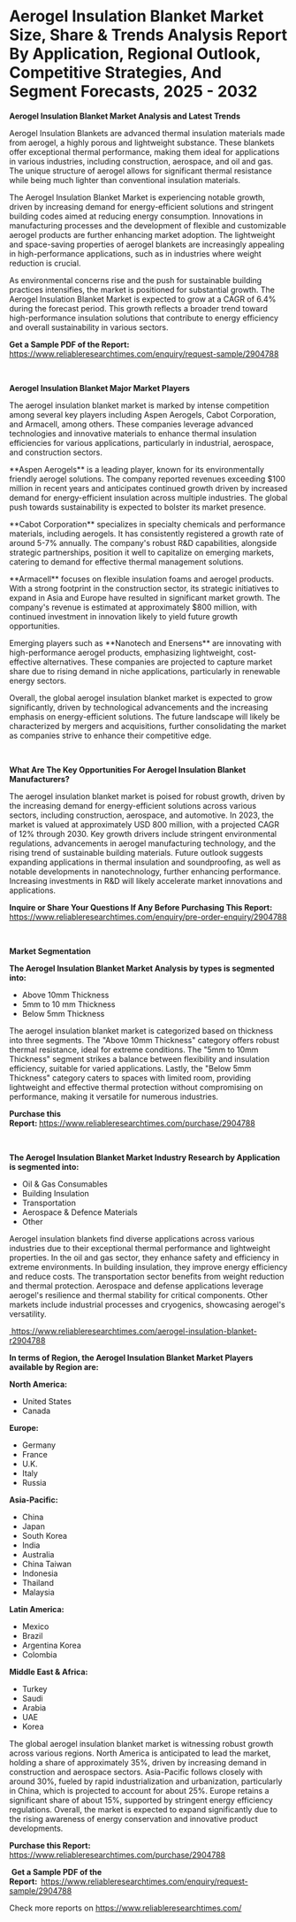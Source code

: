 <p><h1>Aerogel Insulation Blanket Market Size, Share & Trends Analysis Report By Application, Regional Outlook, Competitive Strategies, And Segment Forecasts, 2025 - 2032</h1></p><p><strong>Aerogel Insulation Blanket Market Analysis and Latest Trends</strong></p>
<p><p>Aerogel Insulation Blankets are advanced thermal insulation materials made from aerogel, a highly porous and lightweight substance. These blankets offer exceptional thermal performance, making them ideal for applications in various industries, including construction, aerospace, and oil and gas. The unique structure of aerogel allows for significant thermal resistance while being much lighter than conventional insulation materials.</p><p>The Aerogel Insulation Blanket Market is experiencing notable growth, driven by increasing demand for energy-efficient solutions and stringent building codes aimed at reducing energy consumption. Innovations in manufacturing processes and the development of flexible and customizable aerogel products are further enhancing market adoption. The lightweight and space-saving properties of aerogel blankets are increasingly appealing in high-performance applications, such as in industries where weight reduction is crucial.</p><p>As environmental concerns rise and the push for sustainable building practices intensifies, the market is positioned for substantial growth. The Aerogel Insulation Blanket Market is expected to grow at a CAGR of 6.4% during the forecast period. This growth reflects a broader trend toward high-performance insulation solutions that contribute to energy efficiency and overall sustainability in various sectors.</p></p>
<p><strong>Get a Sample PDF of the Report:&nbsp;</strong> <a href="https://www.reliableresearchtimes.com/enquiry/request-sample/2904788?utm_campaign=3317&utm_medium=2&utm_source=Github&utm_content=ia&utm_term=12032025&utm_id=aerogel-insulation-blanket">https://www.reliableresearchtimes.com/enquiry/request-sample/2904788</a></p>
<p>&nbsp;</p>
<p><strong>Aerogel Insulation Blanket Major Market Players</strong></p>
<p><p>The aerogel insulation blanket market is marked by intense competition among several key players including Aspen Aerogels, Cabot Corporation, and Armacell, among others. These companies leverage advanced technologies and innovative materials to enhance thermal insulation efficiencies for various applications, particularly in industrial, aerospace, and construction sectors.</p><p>**Aspen Aerogels** is a leading player, known for its environmentally friendly aerogel solutions. The company reported revenues exceeding $100 million in recent years and anticipates continued growth driven by increased demand for energy-efficient insulation across multiple industries. The global push towards sustainability is expected to bolster its market presence.</p><p>**Cabot Corporation** specializes in specialty chemicals and performance materials, including aerogels. It has consistently registered a growth rate of around 5-7% annually. The company's robust R&D capabilities, alongside strategic partnerships, position it well to capitalize on emerging markets, catering to demand for effective thermal management solutions.</p><p>**Armacell** focuses on flexible insulation foams and aerogel products. With a strong footprint in the construction sector, its strategic initiatives to expand in Asia and Europe have resulted in significant market growth. The company's revenue is estimated at approximately $800 million, with continued investment in innovation likely to yield future growth opportunities.</p><p>Emerging players such as **Nanotech and Enersens** are innovating with high-performance aerogel products, emphasizing lightweight, cost-effective alternatives. These companies are projected to capture market share due to rising demand in niche applications, particularly in renewable energy sectors.</p><p>Overall, the global aerogel insulation blanket market is expected to grow significantly, driven by technological advancements and the increasing emphasis on energy-efficient solutions. The future landscape will likely be characterized by mergers and acquisitions, further consolidating the market as companies strive to enhance their competitive edge.</p></p>
<p>&nbsp;</p>
<p><strong>What Are The Key Opportunities For Aerogel Insulation Blanket Manufacturers?</strong></p>
<p><p>The aerogel insulation blanket market is poised for robust growth, driven by the increasing demand for energy-efficient solutions across various sectors, including construction, aerospace, and automotive. In 2023, the market is valued at approximately USD 800 million, with a projected CAGR of 12% through 2030. Key growth drivers include stringent environmental regulations, advancements in aerogel manufacturing technology, and the rising trend of sustainable building materials. Future outlook suggests expanding applications in thermal insulation and soundproofing, as well as notable developments in nanotechnology, further enhancing performance. Increasing investments in R&D will likely accelerate market innovations and applications.</p></p>
<p><strong>Inquire or Share Your Questions If Any Before Purchasing This Report:</strong> <a href="https://www.reliableresearchtimes.com/enquiry/pre-order-enquiry/2904788?utm_campaign=3317&utm_medium=2&utm_source=Github&utm_content=ia&utm_term=12032025&utm_id=aerogel-insulation-blanket">https://www.reliableresearchtimes.com/enquiry/pre-order-enquiry/2904788</a></p>
<p>&nbsp;</p>
<p><strong>Market Segmentation</strong></p>
<p><strong>The Aerogel Insulation Blanket Market Analysis by types is segmented into:</strong></p>
<p><ul><li>Above 10mm Thickness</li><li>5mm to 10 mm Thickness</li><li>Below 5mm Thickness</li></ul></p>
<p><p>The aerogel insulation blanket market is categorized based on thickness into three segments. The "Above 10mm Thickness" category offers robust thermal resistance, ideal for extreme conditions. The "5mm to 10mm Thickness" segment strikes a balance between flexibility and insulation efficiency, suitable for varied applications. Lastly, the "Below 5mm Thickness" category caters to spaces with limited room, providing lightweight and effective thermal protection without compromising on performance, making it versatile for numerous industries.</p></p>
<p><strong>Purchase this Report:&nbsp;</strong><a href="https://www.reliableresearchtimes.com/purchase/2904788?utm_campaign=3317&utm_medium=2&utm_source=Github&utm_content=ia&utm_term=12032025&utm_id=aerogel-insulation-blanket">https://www.reliableresearchtimes.com/purchase/2904788</a></p>
<p>&nbsp;</p>
<p><strong>The Aerogel Insulation Blanket Market Industry Research by Application is segmented into:</strong></p>
<p><ul><li>Oil & Gas Consumables</li><li>Building Insulation</li><li>Transportation</li><li>Aerospace & Defence Materials</li><li>Other</li></ul></p>
<p><p>Aerogel insulation blankets find diverse applications across various industries due to their exceptional thermal performance and lightweight properties. In the oil and gas sector, they enhance safety and efficiency in extreme environments. In building insulation, they improve energy efficiency and reduce costs. The transportation sector benefits from weight reduction and thermal protection. Aerospace and defense applications leverage aerogel's resilience and thermal stability for critical components. Other markets include industrial processes and cryogenics, showcasing aerogel's versatility.</p></p>
<p><a href="https://www.reliableresearchtimes.com/aerogel-insulation-blanket-r2904788?utm_campaign=3317&utm_medium=2&utm_source=Github&utm_content=ia&utm_term=12032025&utm_id=aerogel-insulation-blanket">&nbsp;https://www.reliableresearchtimes.com/aerogel-insulation-blanket-r2904788</a></p>
<p><strong>In terms of Region, the Aerogel Insulation Blanket Market Players available by Region are:</strong></p>
<p>
    <p> <strong> North America: </strong>
        <ul>
            <li>United States</li>
            <li>Canada</li>
        </ul>
        </p> 
    <p> <strong> Europe: </strong>
        <ul>
            <li>Germany</li>
            <li>France</li>
            <li>U.K.</li>
            <li>Italy</li>
            <li>Russia</li>
        </ul>
        </p> 
    <p> <strong> Asia-Pacific: </strong>
        <ul>
            <li>China</li>
            <li>Japan</li>
            <li>South Korea</li>
            <li>India</li>
            <li>Australia</li>
            <li>China Taiwan</li>
            <li>Indonesia</li>
            <li>Thailand</li>
            <li>Malaysia</li>
        </ul>
        </p> 
    <p> <strong> Latin America: </strong>
        <ul>
            <li>Mexico</li>
            <li>Brazil</li>
            <li>Argentina Korea</li>
            <li>Colombia</li>
        </ul>
        </p> 
    <p> <strong> Middle East & Africa: </strong>
        <ul>
            <li>Turkey</li>
            <li>Saudi</li>
            <li>Arabia</li>
            <li>UAE</li>
            <li>Korea</li>
        </ul>
    </p>
    </p>
<p><p>The global aerogel insulation blanket market is witnessing robust growth across various regions. North America is anticipated to lead the market, holding a share of approximately 35%, driven by increasing demand in construction and aerospace sectors. Asia-Pacific follows closely with around 30%, fueled by rapid industrialization and urbanization, particularly in China, which is projected to account for about 25%. Europe retains a significant share of about 15%, supported by stringent energy efficiency regulations. Overall, the market is expected to expand significantly due to the rising awareness of energy conservation and innovative product developments.</p></p>
<p><strong>Purchase this Report: </strong><a href="https://www.reliableresearchtimes.com/purchase/2904788?utm_campaign=3317&utm_medium=2&utm_source=Github&utm_content=ia&utm_term=12032025&utm_id=aerogel-insulation-blanket">https://www.reliableresearchtimes.com/purchase/2904788</a></p>
<p>&nbsp;<strong>Get a Sample PDF of the Report:&nbsp;&nbsp;</strong><a href="https://www.reliableresearchtimes.com/enquiry/request-sample/2904788?utm_campaign=3317&utm_medium=2&utm_source=Github&utm_content=ia&utm_term=12032025&utm_id=aerogel-insulation-blanket">https://www.reliableresearchtimes.com/enquiry/request-sample/2904788</a></p>
<p><strong></strong></p>
<p>Check more reports on <a href="https://www.reliableresearchtimes.com/?utm_campaign=3317&utm_medium=2&utm_source=Github&utm_content=ia&utm_term=12032025&utm_id=aerogel-insulation-blanket">https://www.reliableresearchtimes.com/</a></p>